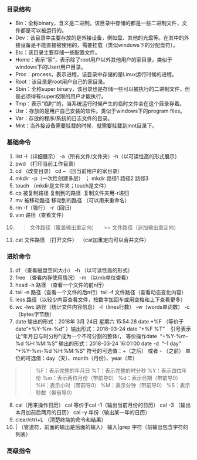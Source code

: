 ### 目录结构
- Bin：全称binary，含义是二进制。该目录中存储的都是一些二进制文件，文件都是可以被运行的。
- Dev：该目录中主要存放的是外接设备，例如盘、其他的光盘等。在其中的外接设备是不能直接被使用的，需要挂载（类似windows下的分配盘符）。
- Etc：该目录主要存储一些配置文件。
- Home：表示“家”，表示除了root用户以外其他用户的家目录，类似于windows下的User/用户目录。
- Proc：process，表示进程，该目录中存储的是Linux运行时候的进程。
- Root：该目录是root用户自己的家目录。
- Sbin：全称super binary，该目录也是存储一些可以被执行的二进制文件，但是必须得有super权限的用户才能执行。
- Tmp：表示“临时”的，当系统运行时候产生的临时文件会在这个目录存着。
- Usr：存放的是用户自己安装的软件。类似于windows下的program files。
- Var：存放的程序/系统的日志文件的目录。
- Mnt：当外接设备需要挂载的时候，就需要挂载到mnt目录下。

### 基础命令
1. list -l（详细展示） -a（所有文件/文件夹）-h（以可读性高的形式展示）
2. pwd （打印当前工作目录）
3. cd （改变目录） cd ~（回当前用户的家目录）
4. mkdir  -p（一次性创建多层） ； mkdir 路径1 路径2 路径3 
5. touch （mkdir是文件夹；touch是文件）
6. cp 被复制路径 复制到的路径  复制文件夹用-r递归
7. mv 被移动路径 移动到的路径 （可以用来重命名）
8. rm -f（强行） -r（回归）
9. vim 路径（查看文件）
10. > 文件路径（覆盖输出重定向）     >> 文件路径（追加输出重定向）
11. cat 文件路径 （打开文件）  （cat加重定向可以合并文件）

### 进阶命令
1. df （查看磁盘空间大小） -h （以可读性高的形式）
2. free （查看内存使用情况） -m （以mb单位查看）
3. head -n 路径 （查看一个文件的前n行）
4. tail -n 路径（查看一个文件的后n行）tail -f 文件路径（查看动态变化内容）
5. less 路径（以较少内容查看文件，按数字加回车或用空格和上下查看更多）
6. wc -lwc 路径（统计文件内容信息）
    -l（lines行数） -w（words单词数） -c（bytes字节数）
7. date 输出的形式：2018年 3月 24日 星期六 15:54:28
   date +%F （等价于date“+%Y-%m-%d” ）输出形式：2018-03-24
   date “+%F %T”    引号表示让“年月日与时分秒”成为一个不可分割的整体/， 等价操作date  “+%Y-%m-%d %H:%M:%S”
            输出的形式：2018-03-24 16:01:00
   date -d  “-1 day”  “+%Y-%m-%d %H:%M:%S”
符号的可选值：+（之后） 或者 - （之前）
单位的可选值：day（天）、month（月份）、year（年）
>>%F：表示完整的年月日
>>%T：表示完整的时分秒
>>%Y：表示四位年份
>>%m：表示两位月份（带前导0）
>>%d：表示日期（带前导0）
>>%H：表示小时（带前导0）
>>%M：表示分钟（带前导0）
>>%S：表示秒数（带前导0）
8. cal（用来操作日历）
    cal 等价于cal -1（输出当前月份的日历）
    cal -3 （输出本月加前后两月的日历）
    cal -y 年份（输出某一年的日历）
9. clear/ctrl+L （清楚终端的命令和结果）
10. | （管道符，前面的输出是后面的输入）
    输入|grep 字符（前输出包含字符的列表）
    
### 高级指令
